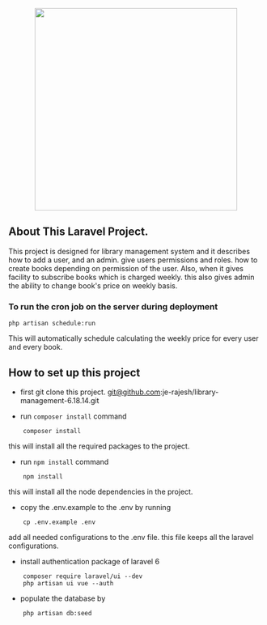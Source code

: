 <p align="center"><img src="https://res.cloudinary.com/dtfbvvkyp/image/upload/v1566331377/laravel-logolockup-cmyk-red.svg" width="400"></p>



## About This Laravel Project. 

This project is designed for library management system and it describes how to add a user, and an admin. give users permissions and roles. how to create books depending on permission of the user. Also, when it gives facility to subscribe books which is charged weekly. this also gives admin the ability to change book's price on weekly basis. 


### To run the cron job on the server during deployment
    php artisan schedule:run

This will automatically schedule calculating the weekly price for every user and every book.

## How to set up this project
* first git clone this project. 
    git@github.com:je-rajesh/library-management-6.18.14.git

* run `composer install` command
```
    composer install 
```
this will install all the required packages to the project.

* run `npm install` command
```
    npm install 
```
this will install all the node dependencies in the project.

* copy the .env.example to the .env by running 
```
    cp .env.example .env
```
add all needed configurations to the .env file. this file keeps all the laravel configurations.

* install authentication package of laravel 6
```
    composer require laravel/ui --dev
    php artisan ui vue --auth

```
* populate the database by 
```
    php artisan db:seed
```